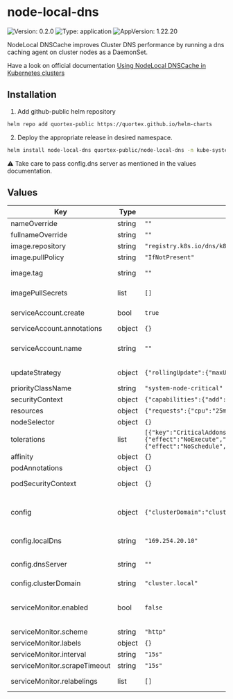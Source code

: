 # node-local-dns

![Version: 0.2.0](https://img.shields.io/badge/Version-0.2.0-informational?style=flat-square) ![Type: application](https://img.shields.io/badge/Type-application-informational?style=flat-square) ![AppVersion: 1.22.20](https://img.shields.io/badge/AppVersion-1.22.20-informational?style=flat-square)

NodeLocal DNSCache improves Cluster DNS performance by running a dns caching agent on cluster nodes as a DaemonSet.

Have a look on official documentation [Using NodeLocal DNSCache in Kubernetes clusters](https://kubernetes.io/docs/tasks/administer-cluster/nodelocaldns/)

## Installation

1. Add github-public helm repository

```sh
helm repo add quortex-public https://quortex.github.io/helm-charts
```

2. Deploy the appropriate release in desired namespace.

```sh
helm install node-local-dns quortex-public/node-local-dns -n kube-system
```

:warning: Take care to pass config.dns server as mentioned in the values documentation.

## Values

| Key | Type | Default | Description |
|-----|------|---------|-------------|
| nameOverride | string | `""` | Helm's name computing override. |
| fullnameOverride | string | `""` | Helm's fullname computing override. |
| image.repository | string | `"registry.k8s.io/dns/k8s-dns-node-cache"` | node-local-dns image repository. |
| image.pullPolicy | string | `"IfNotPresent"` | node-local-dns container image pull policy. |
| image.tag | string | `""` | node-local-dns image tag (default is the chart appVersion). |
| imagePullSecrets | list | `[]` | A list of secrets used to pull containers images. |
| serviceAccount.create | bool | `true` | Specifies whether a service account should be created |
| serviceAccount.annotations | object | `{}` | Annotations to add to the service account |
| serviceAccount.name | string | `""` | The name of the service account to use. If not set and create is true, a name is generated using the fullname template |
| updateStrategy | object | `{"rollingUpdate":{"maxUnavailable":"10%"}}` | An update strategy to replace existing DaemonSet pods with new pods. |
| priorityClassName | string | `"system-node-critical"` | If specified, indicates the pod's priority. |
| securityContext | object | `{"capabilities":{"add":["NET_ADMIN"]}}` | node-local-dns container security context. |
| resources | object | `{"requests":{"cpu":"25m","memory":"5Mi"}}` | node-local-dns resources. |
| nodeSelector | object | `{}` | Node labels for pod assignment. |
| tolerations | list | `[{"key":"CriticalAddonsOnly","operator":"Exists"},{"effect":"NoExecute","operator":"Exists"},{"effect":"NoSchedule","operator":"Exists"}]` | Node tolerations for scheduling to nodes with taints. |
| affinity | object | `{}` | Affinity for pod assignment. |
| podAnnotations | object | `{}` | Annotations to be added to pods. |
| podSecurityContext | object | `{}` | Security contexts to set for all containers of the pod. |
| config | object | `{"clusterDomain":"cluster.local","dnsServer":"","localDns":"169.254.20.10"}` | node-local-dns configuration. Get more information on kubernetes documentation https://kubernetes.io/docs/tasks/administer-cluster/nodelocaldns/. |
| config.localDns | string | `"169.254.20.10"` | localDns is the local listen IP address chosen for NodeLocal DNSCache. |
| config.dnsServer | string | `""` | The dns server address Could be retrieved with `kubectl get svc kube-dns -n kube-system -o jsonpath={.spec.clusterIP}` |
| config.clusterDomain | string | `"cluster.local"` | The cluster domain |
| serviceMonitor.enabled | bool | `false` | If true, a ServiceMonitor CRD is created for a prometheus operator. https://github.com/coreos/prometheus-operator  |
| serviceMonitor.scheme | string | `"http"` | HTTP scheme to use for scraping. |
| serviceMonitor.labels | object | `{}` | Labels to add to ServiceMonitor. |
| serviceMonitor.interval | string | `"15s"` | Interval at which metrics should be scraped. |
| serviceMonitor.scrapeTimeout | string | `"15s"` | Timeout after which the scrape is ended. |
| serviceMonitor.relabelings | list | `[]` | Relabelling configuration (dynamic rewriting of the label set). |

